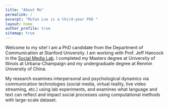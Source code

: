 ```yaml
---
title: "About Me"
permalink: /
excerpt: "Mufan Luo is a third-year PhD "
layout: home
author_profile: true
sitemap: true
---
```

Welcome to my site! I am a PhD candidate from the Department of Communication at Stanford University. I am working with Prof. Jeff Hancock in the [Social Media Lab](sml.stanford.edu). I completed my Masters degree at University of Illinois at Urbana-Champaign and my undergraduate degree at Renmin University of China.

My research examines interpersonal and psychological dynamics via communication technologies (social media, virtual reality, live video streaming, etc.) using lab experiments, and examines what language and text can reflect and impact social processes using computational methods with large-scale dataset.
